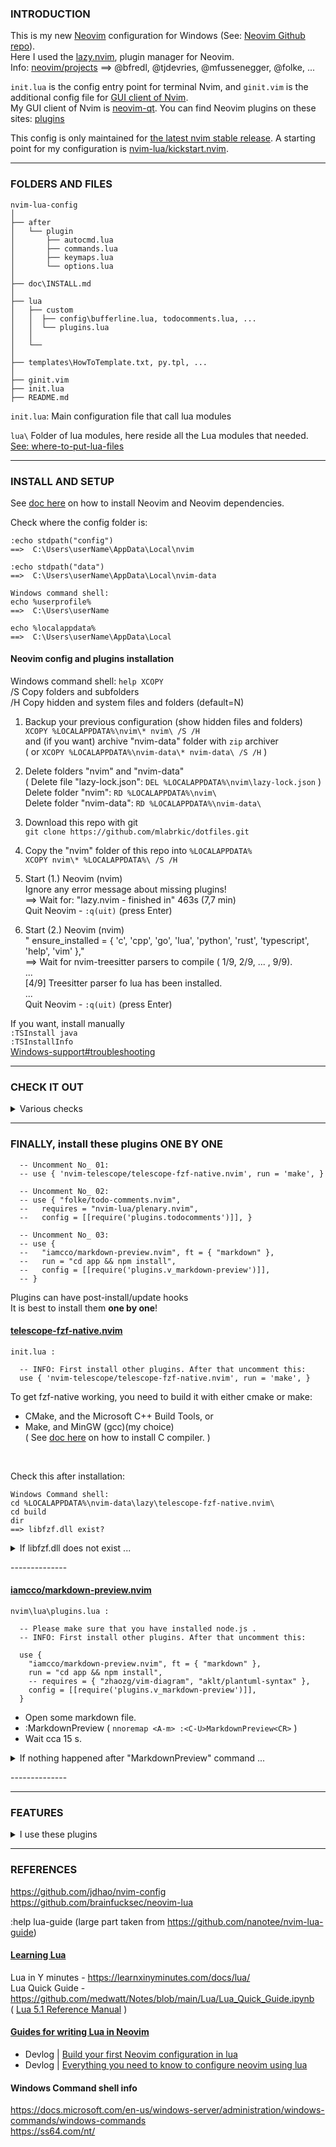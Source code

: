 
### INTRODUCTION

This is my new [Neovim](https://neovim.io) configuration for Windows (See: [Neovim Github repo](https://github.com/neovim/neovim)). <br>
Here I used the [lazy.nvim](https://github.com/folke/lazy.nvim), plugin manager for Neovim. <br>
Info:  [neovim/projects](https://github.com/neovim/neovim/projects?type=classic)  ==>  @bfredl, @tjdevries, @mfussenegger, @folke, ...


`init.lua` is the config entry point for terminal Nvim,
and `ginit.vim` is the additional config file for [GUI client of Nvim](https://github.com/neovim/neovim/wiki/Related-projects#gui). <br>
My GUI client of Nvim is [neovim-qt](https://github.com/equalsraf/neovim-qt).
You can find Neovim plugins on these sites:  [plugins](https://github.com/neovim/neovim/wiki/Related-projects#plugins)

This config is only maintained for [the latest nvim stable release](https://github.com/neovim/neovim/releases/tag/stable).
A starting point for my configuration is [nvim-lua/kickstart.nvim](https://github.com/nvim-lua/kickstart.nvim).

---

### FOLDERS AND FILES

```
nvim-lua-config
│
├── after
│   └── plugin
│       ├── autocmd.lua
│       ├── commands.lua
│       ├── keymaps.lua
│       └── options.lua
│
├── doc\INSTALL.md
│
├── lua
│   ├── custom
│   │  ├── config\bufferline.lua, todocomments.lua, ...
│   │  └── plugins.lua
│   │
│   └── 
│
├── templates\HowToTemplate.txt, py.tpl, ...
│
├── ginit.vim
├── init.lua
├── README.md
```

`init.lua`: Main configuration file that call lua modules

`lua\` Folder of lua modules, here reside all the Lua modules that needed. <br>
[See: where-to-put-lua-files](https://github.com/nanotee/nvim-lua-guide#where-to-put-lua-files)


---

### INSTALL AND SETUP

See [doc here](doc/INSTALL.md) on how to install Neovim and Neovim dependencies.

Check where the config folder is:

```
:echo stdpath("config")
==>  C:\Users\userName\AppData\Local\nvim

:echo stdpath("data")
==>  C:\Users\userName\AppData\Local\nvim-data

Windows command shell:
echo %userprofile%
==>  C:\Users\userName

echo %localappdata%
==>  C:\Users\userName\AppData\Local
```

#### Neovim config and plugins installation

Windows command shell:  `help XCOPY` <br>
/S    Copy folders and subfolders <br>
/H    Copy hidden and system files and folders (default=N)

1. Backup your previous configuration (show hidden files and folders) <br>
`XCOPY %LOCALAPPDATA%\nvim\* nvim\ /S /H` <br>
and (if you want) archive "nvim-data" folder with `zip` archiver <br>
( or `XCOPY %LOCALAPPDATA%\nvim-data\* nvim-data\ /S /H` )

2. Delete folders "nvim" and "nvim-data"  
( Delete file "lazy-lock.json":  `DEL %LOCALAPPDATA%\nvim\lazy-lock.json` ) <br>
Delete folder "nvim":  `RD %LOCALAPPDATA%\nvim\` <br>
Delete folder "nvim-data":  `RD %LOCALAPPDATA%\nvim-data\`

3. Download this repo with git <br>
`git clone https://github.com/mlabrkic/dotfiles.git`

4. Copy the "nvim" folder of this repo into `%LOCALAPPDATA%` <br>
`XCOPY nvim\* %LOCALAPPDATA%\ /S /H`

5. Start (1.) Neovim (nvim) <br>
Ignore any error message about missing plugins! <br>
==> Wait for:   "lazy.nvim - finished in" 463s (7,7 min) <br>
Quit Neovim -  `:q(uit)` (press Enter)

6. Start (2.) Neovim (nvim)  
"  ensure_installed = { 'c', 'cpp', 'go', 'lua', 'python', 'rust', 'typescript', 'help', 'vim' }," <br>
==> Wait for nvim-treesitter parsers to compile ( 1/9, 2/9, ... , 9/9). <br>
... <br>
[4/9] Treesitter parser fo lua has been installed. <br>
... <br>
Quit Neovim -  `:q(uit)` (press Enter)

If you want, install manually <br>
`:TSInstall java` <br>
`:TSInstallInfo` <br>
[Windows-support#troubleshooting](https://github.com/nvim-treesitter/nvim-treesitter/wiki/Windows-support#troubleshooting)


---

### CHECK IT OUT

<details>
<summary>Various checks</summary>

#### LSP check

Open a source file of one of the supported languages with Neovim, and run command "LspInfo" for testing the LSP support. <br>
`:LspInfo`

#### Keymaps check

```
:echo mapcheck('<F4>', 'n')
:echo hasmapto('set relativenumber!<CR>', 'n')
```

#### Configuration check

Open nvim and run command "checkhealth", you should not see any error in the output (except for the one related to the Python 2 interpreter if don't have it): <br>
`:checkhealth`

</details>

---

### FINALLY, install these plugins **ONE BY ONE**

```
  -- Uncomment No_ 01:
  -- use { 'nvim-telescope/telescope-fzf-native.nvim', run = 'make', }

  -- Uncomment No_ 02:
  -- use { "folke/todo-comments.nvim",
  --   requires = "nvim-lua/plenary.nvim",
  --   config = [[require('plugins.todocomments')]], }

  -- Uncomment No_ 03:
  -- use {
  --   "iamcco/markdown-preview.nvim", ft = { "markdown" },
  --   run = "cd app && npm install",
  --   config = [[require('plugins.v_markdown-preview')]],
  -- }
```

Plugins can have post-install/update hooks <br>
It is best to install them **one by one**!


#### [telescope-fzf-native.nvim](https://github.com/nvim-telescope/telescope-fzf-native.nvim)

```
init.lua :

  -- INFO: First install other plugins. After that uncomment this:
  use { 'nvim-telescope/telescope-fzf-native.nvim', run = 'make', }
```

To get fzf-native working, you need to build it with either cmake or make: <br>
* CMake, and the Microsoft C++ Build Tools, or <br>
* Make, and MinGW (gcc)(my choice) <br>
( See [doc here](doc/INSTALL.md#6-c-compiler) on how to install C compiler. )

<br>

Check this after installation:

```
Windows Command shell:
cd %LOCALAPPDATA%\nvim-data\lazy\telescope-fzf-native.nvim\
cd build
dir
==> libfzf.dll exist?
```

<details>
<summary>If libfzf.dll does not exist ...</summary>

<br>

A)
Check for "make" (in Neovim): <br>
:echo executable("make") <br>
or <br>
:lua print(vim.fn.executable('make'))

```
Windows Command shell:
make -v
make -h
```

<br>

B)
If you have "make":

```
Windows Command shell:
cd %LOCALAPPDATA%\nvim-data\lazy\telescope-fzf-native.nvim\
dir

make
```

<br>

C)
If you don't have a "make":

```
Windows Command shell:
cd %LOCALAPPDATA%\nvim-data\lazy\telescope-fzf-native.nvim\

mkdir build
gcc -O3 -Wall -Werror -fpic -std=gnu99 -shared src/fzf.c -o build/libfzf.dll

-->
telescope-fzf-native.nvim\build\libfzf.dll
```

<br>

NOTE:
If you want to uninstall this plugin later ...

* First delete the "build" folder: <br>
cd %LOCALAPPDATA%\nvim-data\lazy\telescope-fzf-native.nvim\ <br>
RD build\

* Uninstall this plugin (Comment plugin in "init.lua", ...)

</details>

\--------------

#### [iamcco/markdown-preview.nvim](https://github.com/iamcco/markdown-preview.nvim)

```
nvim\lua\plugins.lua :

  -- Please make sure that you have installed node.js .
  -- INFO: First install other plugins. After that uncomment this:

  use {
    "iamcco/markdown-preview.nvim", ft = { "markdown" },
    run = "cd app && npm install",
    -- requires = { "zhaozg/vim-diagram", "aklt/plantuml-syntax" },
    config = [[require('plugins.v_markdown-preview')]],
  }
```

* Open some markdown file.
* :MarkdownPreview ( `nnoremap <A-m> :<C-U>MarkdownPreview<CR>` )
* Wait cca 15 s.

<details>
<summary>If nothing happened after "MarkdownPreview" command ...</summary>

<br>

Nothing happened after "MarkdownPreview" command. No page opened in browser. <br>
Check for errors `:messages`

Please make sure that you have installed node.js ( `node --version` ). <br>
If there are errors, then uninstall the plugin, and repeat everything.

</details>

\--------------

---

### FEATURES

<details>
<summary>I use these plugins</summary>

+ Plugin management via [lazy.nvim](https://github.com/folke/lazy.nvim). <br>
+ Code, snippet, word auto-completion via [nvim-cmp](https://github.com/hrsh7th/nvim-cmp).
+ Language server protocol (LSP) support via [nvim-lspconfig](https://github.com/neovim/nvim-lspconfig).
+ Git integration via [vim-fugitive](https://github.com/tpope/vim-fugitive).
+ [gitsigns](https://github.com/lewis6991/gitsigns.nvim) - Super fast git decorations implemented purely in lua/teal
+ Smarter and faster matching pair management (add, replace or delete) via [vim-sandwich](https://github.com/machakann/vim-sandwich).
+ Fast buffer jump via [hop.nvim](https://github.com/phaazon/hop.nvim).
+ Beautiful statusline via [lualine.nvim](https://github.com/nvim-lualine/lualine.nvim).
+ Show search index and count with [nvim-hlslens](https://github.com/kevinhwang91/nvim-hlslens).
+ Command line auto-completion via [wilder.nvim](https://github.com/gelguy/wilder.nvim).
+ Code highlighting via [nvim-treesitter](https://github.com/nvim-treesitter/nvim-treesitter).
+ Markdown writing and previewing via [vim-markdown](https://github.com/preservim/vim-markdown) and [markdown-preview.nvim](https://github.com/iamcco/markdown-preview.nvim).
+ [LuaSnip](https://github.com/L3MON4D3/LuaSnip) - Snippet Engine for Neovim written in Lua
+ [indentBlankline](https://github.com/lukas-reineke/indent-blankline.nvim) - Adds indentation guides to all lines (including empty lines)
+ [nvim-autopairs](https://github.com/windwp/nvim-autopairs) - A super powerful autopairs for Neovim
+ ......

</details>

---

### REFERENCES

https://github.com/jdhao/nvim-config <br>
https://github.com/brainfucksec/neovim-lua

:help lua-guide  (large part taken from https://github.com/nanotee/nvim-lua-guide)

#### [Learning Lua](https://github.com/nanotee/nvim-lua-guide#learning-lua)

Lua in Y minutes - https://learnxinyminutes.com/docs/lua/ <br>
Lua Quick Guide - https://github.com/medwatt/Notes/blob/main/Lua/Lua_Quick_Guide.ipynb <br>
( [Lua 5.1 Reference Manual](https://www.lua.org/manual/5.1/) )

#### [Guides for writing Lua in Neovim](https://github.com/nanotee/nvim-lua-guide#existing-tutorials-for-writing-lua-in-neovim)

+ Devlog | [Build your first Neovim configuration in lua](https://vonheikemen.github.io/devlog/tools/build-your-first-lua-config-for-neovim/)
+ Devlog | [Everything you need to know to configure neovim using lua](https://vonheikemen.github.io/devlog/tools/configuring-neovim-using-lua/)

#### Windows Command shell info

https://docs.microsoft.com/en-us/windows-server/administration/windows-commands/windows-commands <br>
https://ss64.com/nt/


